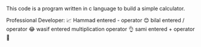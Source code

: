 This code is a program written in c language to build a simple calculator.




Professional Developer:  📈
Hammad entered - operator 😊
bilal entered / operator  😂
wasif entered multiplication operator  👌
sami entered + operator  🙌
